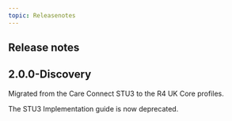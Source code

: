 ```yaml
---
topic: Releasenotes
---
```

## Release notes

## 2.0.0-Discovery ##

Migrated from the Care Connect STU3 to the R4 UK Core profiles.

The STU3 Implementation guide is now deprecated.

